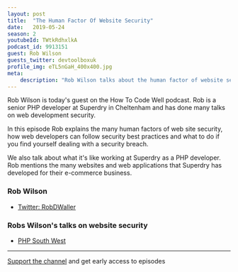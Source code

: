 ```yaml
---
layout: post
title:  "The Human Factor Of Website Security"
date:   2019-05-24
season: 2
youtubeId: TWtkRdhxlkA
podcast_id: 9913151
guest: Rob Wilson
guests_twitter: devtoolboxuk
profile_img: eTL5nGaH_400x400.jpg
meta:
    description: "Rob Wilson talks about the human factor of website security on the How To Code Well podcast"
---
```


Rob Wilson is today's guest on the How To Code Well podcast. Rob is a senior PHP developer at Superdry in Cheltenham and has done many talks on web development security.

In this episode Rob explains the many human factors of web site security, how web developers can follow security best practices and what to do if you find yourself dealing with a security breach.

We also talk about what it's like working at Superdry as a PHP developer. Rob mentions the many websites and web applications that Superdry has developed for their e-commerce business.
### Rob Wilson
- [Twitter: RobDWaller](https://twitter.com/devtoolboxuk) 

### Robs Wilson's talks on website security
- [PHP South West](https://youtu.be/4c-c8qUWve8) 

-------------------------------

[Support the channel](https://www.patreon.com/howToCodeWell) and get early access to episodes
